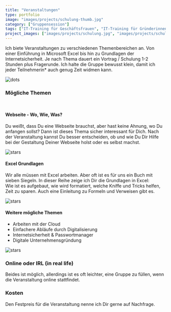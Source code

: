 ```yaml
---
title: "Veranstaltungen"
type: portfolio
image: "images/projects/schulung-thumb.jpg"
category: ["Gruppensession"]
tags: ["IT-Training für Geschäftsfrauen", "IT-Training für Gründerinnen", "Frauen-Startup-IT-Coaching", "IT-Weiterbildung für selbstständige Frauen"]
project_images: ["images/projects/schulung.jpg", "images/projects/schulung-remote.jpg"]
---
```



Ich biete Veranstaltungen zu verschiedenen Themenbereichen an. Von einer Einführung in Microsoft Excel bis hin zu Grundlagen der 
Internetsicherheit.
Je nach Thema dauert ein Vortrag / Schulung 1-2 Stunden plus Fragerunde. Ich halte die Gruppe bewusst klein, damit ich
jeder Teilnehmerin* auch genug Zeit widmen kann. 

![dots](/images/dots.png)

### Mögliche Themen
` `
#### Webseite - Wo, Wie, Was?

Du weißt, dass Du eine Webseite brauchst, aber hast keine Ahnung, wo Du anfangen sollst? Dann ist dieses Thema 
sicher interessant für Dich.
Nach der Veranstaltung kannst Du besser entscheiden, ob und wie Du Dir Hilfe bei der Gestaltung Deiner Webseite 
holst oder es selbst machst. 

![stars](/images/stars.svg)


#### Excel Grundlagen 

Wir alle müssen mit Excel arbeiten. Aber oft ist es für uns ein Buch mit sieben Siegeln. In dieser Reihe zeige ich Dir 
die Grundlagen in Excel:  
Wie ist es aufgebaut, wie wird formatiert, welche Kniffe und Tricks helfen, Zeit zu sparen.
Auch eine Einleitung zu Formeln und Verweisen gibt es.

![stars](/images/stars.svg)


#### Weitere mögliche Themen 

- Arbeiten mit der Cloud
- Einfachere Abläufe durch Digitalisierung
- Internetsicherheit & Passwortmanager
- Digitale Unternehmensgründung

![stars](/images/stars.svg)

### Online oder IRL (in real life)

Beides ist möglich, allerdings ist es oft leichter, eine Gruppe zu füllen, wenn die Veranstaltung online stattfindet. 

### Kosten

Den Festpreis für die Veranstaltung nenne ich Dir gerne auf Nachfrage. 